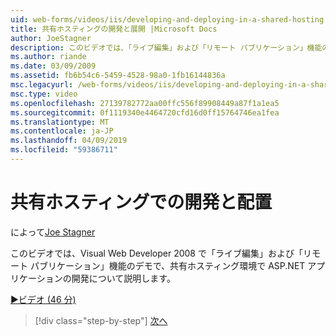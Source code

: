 ```yaml
---
uid: web-forms/videos/iis/developing-and-deploying-in-a-shared-hosting
title: 共有ホスティングの開発と展開 |Microsoft Docs
author: JoeStagner
description: このビデオでは、「ライブ編集」および「リモート パブリケーション」機能のデモで、共有ホスティング環境で ASP.NET アプリケーションの開発について説明します。
ms.author: riande
ms.date: 03/09/2009
ms.assetid: fb6b54c6-5459-4528-98a0-1fb16144836a
msc.legacyurl: /web-forms/videos/iis/developing-and-deploying-in-a-shared-hosting
msc.type: video
ms.openlocfilehash: 27139782772aa00ffc556f89908449a87f1a1ea5
ms.sourcegitcommit: 0f1119340e4464720cfd16d0ff15764746ea1fea
ms.translationtype: MT
ms.contentlocale: ja-JP
ms.lasthandoff: 04/09/2019
ms.locfileid: "59386711"
---
```

# <a name="developing-and-deploying-in-a-shared-hosting"></a>共有ホスティングでの開発と配置

によって[Joe Stagner](https://github.com/JoeStagner)

このビデオでは、Visual Web Developer 2008 で「ライブ編集」および「リモート パブリケーション」機能のデモで、共有ホスティング環境で ASP.NET アプリケーションの開発について説明します。

[&#9654;ビデオ (46 分)](https://channel9.msdn.com/Blogs/ASP-NET-Site-Videos/developing-and-deploying-in-a-shared-hosting)

> [!div class="step-by-step"]
> [次へ](working-with-iis7-deligated-admin.md)
